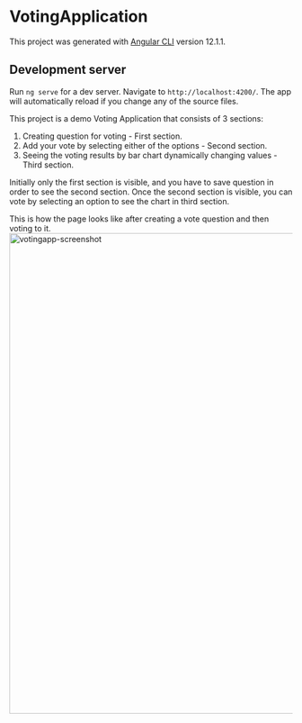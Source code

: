 # VotingApplication

This project was generated with [Angular CLI](https://github.com/angular/angular-cli) version 12.1.1.

## Development server

Run `ng serve` for a dev server. Navigate to `http://localhost:4200/`. The app will automatically reload if you change any of the source files.

This project is a demo Voting Application that consists of 3 sections:
1. Creating question for voting - First section.
2. Add your vote by selecting either of the options - Second section.
3. Seeing the voting results by bar chart dynamically changing values - Third section.

Initially only the first section is visible, and you have to save question in order to see the second section. 
Once the second section is visible, you can vote by selecting an option to see the chart in third section.

This is how the page looks like after creating a vote question and then voting to it.
<img width="854" alt="votingapp-screenshot" src="https://user-images.githubusercontent.com/87440161/125758528-1fa0abcf-0979-47bf-b3cb-80388cc337d3.png">





